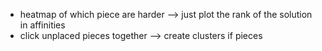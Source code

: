 - heatmap of which piece are harder --> just plot the rank of the solution in affinities
- click unplaced pieces together --> create clusters if pieces